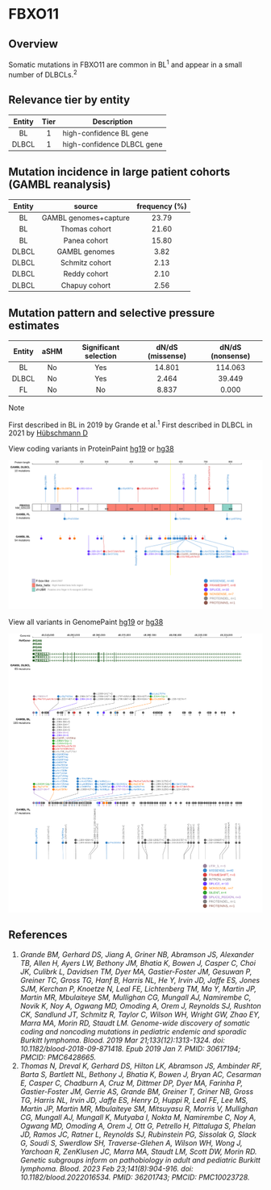 # FBXO11
## Overview
Somatic mutations in FBXO11 are common in BL<sup>1</sup> and appear in a small number of DLBCLs.<sup>2</sup>

## Relevance tier by entity

|Entity|Tier|Description               |
|:------:|:----:|--------------------------|
|BL    |1   |high-confidence BL gene   |
|DLBCL |1   |high-confidence DLBCL gene|

## Mutation incidence in large patient cohorts (GAMBL reanalysis)

|Entity|source               |frequency (%)|
|:------:|:---------------------:|:-------------:|
|BL    |GAMBL genomes+capture|23.79        |
|BL    |Thomas cohort        |21.60        |
|BL    |Panea cohort         |15.80        |
|DLBCL |GAMBL genomes        | 3.82        |
|DLBCL |Schmitz cohort       | 2.13        |
|DLBCL |Reddy cohort         | 2.10        |
|DLBCL |Chapuy cohort        | 2.56        |

## Mutation pattern and selective pressure estimates

|Entity|aSHM|Significant selection|dN/dS (missense)|dN/dS (nonsense)|
|:------:|:----:|:---------------------:|:----------------:|:----------------:|
|BL    |No  |Yes                  |14.801          |114.063         |
|DLBCL |No  |Yes                  | 2.464          | 39.449         |
|FL    |No  |No                   | 8.837          |  0.000         |


> [!NOTE]
> First described in BL in 2019 by Grande et al.<sup>1</sup> First described in DLBCL in 2021 by [Hübschmann D](https://pubmed.ncbi.nlm.nih.gov/33953289)


View coding variants in ProteinPaint [hg19](https://morinlab.github.io/LLMPP/GAMBL/FBXO11_protein.html)  or [hg38](https://morinlab.github.io/LLMPP/GAMBL/FBXO11_protein_hg38.html)

![image](images/proteinpaint/FBXO11_NM_025133.svg)

View all variants in GenomePaint [hg19](https://morinlab.github.io/LLMPP/GAMBL/FBXO11.html)  or [hg38](https://morinlab.github.io/LLMPP/GAMBL/FBXO11_hg38.html)

![image](images/proteinpaint/FBXO11.svg)

## References
1. *Grande BM, Gerhard DS, Jiang A, Griner NB, Abramson JS, Alexander TB, Allen H, Ayers LW, Bethony JM, Bhatia K, Bowen J, Casper C, Choi JK, Culibrk L, Davidsen TM, Dyer MA, Gastier-Foster JM, Gesuwan P, Greiner TC, Gross TG, Hanf B, Harris NL, He Y, Irvin JD, Jaffe ES, Jones SJM, Kerchan P, Knoetze N, Leal FE, Lichtenberg TM, Ma Y, Martin JP, Martin MR, Mbulaiteye SM, Mullighan CG, Mungall AJ, Namirembe C, Novik K, Noy A, Ogwang MD, Omoding A, Orem J, Reynolds SJ, Rushton CK, Sandlund JT, Schmitz R, Taylor C, Wilson WH, Wright GW, Zhao EY, Marra MA, Morin RD, Staudt LM. Genome-wide discovery of somatic coding and noncoding mutations in pediatric endemic and sporadic Burkitt lymphoma. Blood. 2019 Mar 21;133(12):1313-1324. doi: 10.1182/blood-2018-09-871418. Epub 2019 Jan 7. PMID: 30617194; PMCID: PMC6428665.*
2. *Thomas N, Dreval K, Gerhard DS, Hilton LK, Abramson JS, Ambinder RF, Barta S, Bartlett NL, Bethony J, Bhatia K, Bowen J, Bryan AC, Cesarman E, Casper C, Chadburn A, Cruz M, Dittmer DP, Dyer MA, Farinha P, Gastier-Foster JM, Gerrie AS, Grande BM, Greiner T, Griner NB, Gross TG, Harris NL, Irvin JD, Jaffe ES, Henry D, Huppi R, Leal FE, Lee MS, Martin JP, Martin MR, Mbulaiteye SM, Mitsuyasu R, Morris V, Mullighan CG, Mungall AJ, Mungall K, Mutyaba I, Nokta M, Namirembe C, Noy A, Ogwang MD, Omoding A, Orem J, Ott G, Petrello H, Pittaluga S, Phelan JD, Ramos JC, Ratner L, Reynolds SJ, Rubinstein PG, Sissolak G, Slack G, Soudi S, Swerdlow SH, Traverse-Glehen A, Wilson WH, Wong J, Yarchoan R, ZenKlusen JC, Marra MA, Staudt LM, Scott DW, Morin RD. Genetic subgroups inform on pathobiology in adult and pediatric Burkitt lymphoma. Blood. 2023 Feb 23;141(8):904-916. doi: 10.1182/blood.2022016534. PMID: 36201743; PMCID: PMC10023728.*

